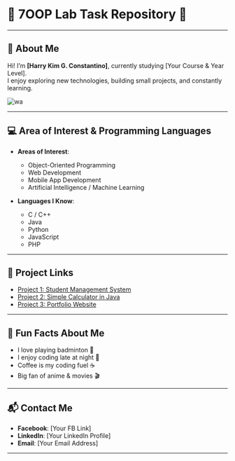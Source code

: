 # 🌟 7OOP Lab Task Repository 🌟

---

## 👤 About Me  
Hi! I’m **[Harry Kim G. Constantino]**, currently studying [Your Course & Year Level].  
I enjoy exploring new technologies, building small projects, and constantly learning.  

![wa](https://github.com/user-attachments/assets/483e681b-8a76-42ed-acfc-4afa9c21fe9d)



---

## 💻 Area of Interest & Programming Languages  
- **Areas of Interest**:  
  - Object-Oriented Programming  
  - Web Development  
  - Mobile App Development  
  - Artificial Intelligence / Machine Learning  

- **Languages I Know**:  
  - C / C++  
  - Java  
  - Python  
  - JavaScript  
  - PHP  

---

## 🔗 Project Links  
- [Project 1: Student Management System](https://github.com/your-username/project1)  
- [Project 2: Simple Calculator in Java](https://github.com/your-username/project2)  
- [Project 3: Portfolio Website](https://github.com/your-username/project3)  

---

## 🎉 Fun Facts About Me  
- I love playing badminton 🏸  
- I enjoy coding late at night 🌙  
- Coffee is my coding fuel ☕  
- Big fan of anime & movies 🎬  

---

## 📬 Contact Me  
- **Facebook**: [Your FB Link]  
- **LinkedIn**: [Your LinkedIn Profile]  
- **Email**: [Your Email Address]  

---




